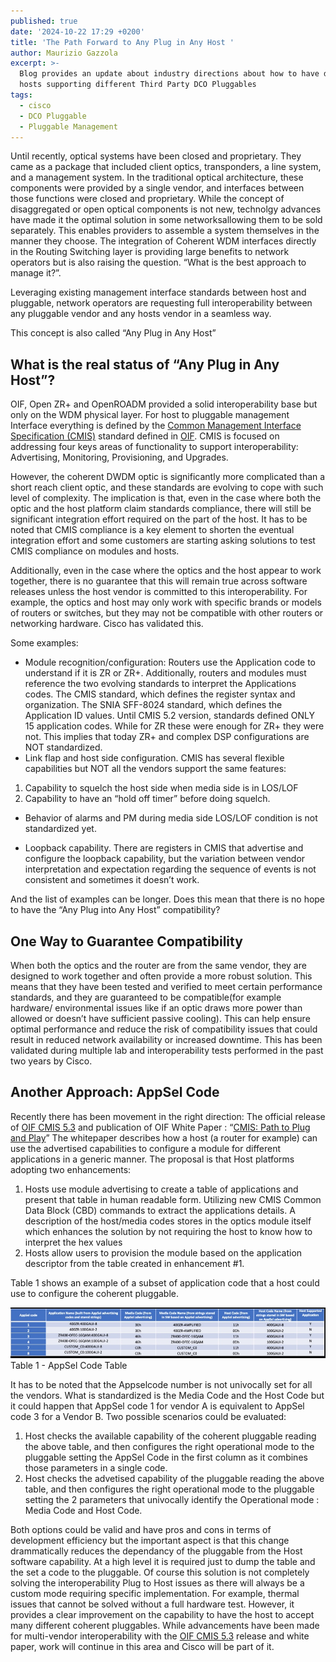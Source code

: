```yaml
---
published: true
date: '2024-10-22 17:29 +0200'
title: 'The Path Forward to Any Plug in Any Host '
author: Maurizio Gazzola
excerpt: >-
  Blog provides an update about industry directions about how to have different
  hosts supporting different Third Party DCO Pluggables
tags:
  - cisco
  - DCO Pluggable
  - Pluggable Management
---
```



Until recently, optical systems have been closed and proprietary. They came as a package that included client optics, transponders, a line system, and a management system. In the traditional optical architecture, these components were provided by a single vendor, and interfaces between those functions were closed and proprietary. While the concept of disaggregated or open optical components is not new, technolgy advances have made it the optimal solution in some networksallowing them to be sold separately. This enables providers to assemble a system themselves in the manner they choose.
The integration of Coherent WDM interfaces directly in the Routing Switching layer is providing large benefits to network operators but is also raising the question. “What is the best approach to manage it?”.

Leveraging existing management interface standards between host and pluggable, network operators are requesting full interoperability between any pluggable vendor and any hosts vendor in a seamless way.  

This concept is also called “Any Plug in Any Host” 

## What is the real status of “Any Plug in Any Host”?
OIF, Open ZR+ and OpenROADM provided a solid interoperability base but only on the WDM physical layer.
For host to pluggable management Interface everything is defined by the [Common Management Interface Specification (CMIS)](https://www.oiforum.com/technical-work/hot-topics/management/) standard defined in [OIF](https://www.oiforum.com/). CMIS is focused on addressing four keys areas of functionality to support interoperability: Advertising, Monitoring, Provisioning, and Upgrades.

However, the coherent DWDM optic is significantly more complicated than a short reach client optic, and these standards are evolving to cope with such level of complexity.  The implication is that, even in the case where both the optic and the host platform claim standards compliance, there will still be significant integration effort required on the part of the host.
It has to be noted that CMIS compliance is a key element to shorten the eventual integration effort and some customers are starting asking solutions to test CMIS compliance on modules and hosts.

Additionally, even in the case where the optics and the host appear to work together, there is no guarantee that this will remain true across software releases unless the host vendor is committed to this interoperability. For example, the optics and host may only work with specific brands or models of routers or switches, but they may not be compatible with other routers or networking hardware. Cisco has validated this.

Some examples:
- Module recognition/configuration:
Routers use the Application code to understand if it is ZR or ZR+. Additionally, routers and modules must reference the two evolving standards to interpret the Applications codes. The CMIS standard, which defines the register syntax and organization. The SNIA SFF-8024 standard, which defines the Application ID values.
Until CMIS 5.2 version, standards defined ONLY 15 application codes. While for ZR these were enough for ZR+ they were not. This implies that today ZR+ and complex DSP configurations are NOT standardized. 
- Link flap and host side configuration.
CMIS has several flexible capabilities but NOT all the vendors support the same features:
1. Capability to squelch the host side when media side is in LOS/LOF
2. Capability to have an “hold off timer” before doing squelch.
 
- Behavior of alarms and PM during media side LOS/LOF  condition is not standardized yet.
 
- Loopback capability. There are registers in CMIS that advertise and configure the loopback capability, but the variation between vendor interpretation and expectation regarding the sequence of events is not consistent and sometimes it doesn’t work.

And the list of examples can be longer. Does this mean that there is no hope to have the “Any Plug into Any Host” compatibility?

## One Way to Guarantee Compatibility  
When both the optics and the router are from the same vendor, they are designed to work together and often provide a more robust solution. This means that they have been tested and verified to meet certain performance standards, and they are guaranteed to be compatible(for example hardware/ environmental issues like if an optic draws more power than allowed or doesn’t have sufficient passive cooling). This can help ensure optimal performance and reduce the risk of compatibility issues that could result in reduced network availability or increased downtime. This has been validated during multiple lab and interoperability tests performed in the past two years by Cisco.

## Another Approach: AppSel Code
Recently there has been movement in the right direction:
The official release of [OIF CMIS 5.3](https://www.oiforum.com/wp-content/uploads/OIF-CMIS-05.3.pdf) and publication of OIF White Paper : “[CMIS: Path to Plug and Play](https://www.oiforum.com/wp-content/uploads/OIF-CMIS-Plug-and-Play-01.0.pdf)” 
The whitepaper describes how a host (a router for example) can use the advertised capabilities to configure a module for different applications in a generic manner. 
The proposal is that Host platforms adopting two enhancements:
1. Hosts use module advertising to create a table of applications and 		present that table in human readable form. Utilizing new CMIS Common 		Data Block (CBD) commands to extract the applications details. A 			description of the host/media codes stores in the optics module itself 		which enhances the solution by not requiring the host to know how to 		interpret the hex values
2.	Hosts allow users to provision the module based on the application 		descriptor from the table created in enhancement #1.

Table 1 shows an example of a subset of application code that a host could use to configure the coherent pluggable.

![](https://raw.githubusercontent.com/xrdocs/xrdocs-images/0b6adef7d32a8f25d1f43b5b2c2bb70f1137d768/assets/images/Table%201%20blog%20AnyPlugAnyHost.jpg)
Table 1 - AppSel Code Table

It has to be noted that the Appselcode number is not univocally set for all the vendors. What is standardized is the Media Code and the Host Code but it could happen that AppSel code 1 for vendor A is equivalent to AppSel code 3 for a Vendor B.
Two possible scenarios could be evaluated: 
1.	Host checks the available capability of the coherent pluggable 			reading the above table, and then configures the right operational mode 	to the pluggable setting the AppSel Code in the first column as it 			combines those parameters in a single code.
2.	Host checks the advetised capability of the pluggable reading the 		above table, and then configures the right operational mode to the 			pluggable setting the 2 parameters that univocally identify the 			Operational mode : Media Code and Host Code.

Both options could be valid and have pros and cons in terms of development efficiency but the important aspect is that this change drammatically reduces the dependancy of the pluggable from the Host software capability. At a high level it is required just to dump the table and the set a code to the pluggable.
Of course this solution is not completely solving the interoperability Plug to Host issues as there will always be a custom mode requiring specific implementation. For example, thermal issues that cannot be solved without a full hardware test. However, it provides a clear improvement on the capability to have the host to accept many different coherent pluggables. 
While advancements have been made for multi-vendor interoperability with the [OIF CMIS 5.3](https://www.oiforum.com/wp-content/uploads/OIF-CMIS-05.3.pdf) release and white paper, work will continue in this area and Cisco will be part of it.

